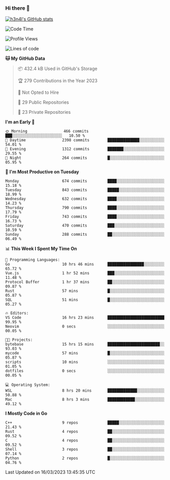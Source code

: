 ### Hi there 👋

[![h3n4l's GitHub stats](https://github-readme-stats.vercel.app/api?username=h3n4l&count_private=true&show_icons=true&theme=radical)](https://github.com/h3n4l/github-readme-stats)

<!--START_SECTION:waka-->
![Code Time](http://img.shields.io/badge/Code%20Time-1%2C045%20hrs%2010%20mins-blue)

![Profile Views](http://img.shields.io/badge/Profile%20Views-1-blue)

![Lines of code](https://img.shields.io/badge/From%20Hello%20World%20I%27ve%20Written-2.7%20million%20lines%20of%20code-blue)

**🐱 My GitHub Data** 

> 📦 432.4 kB Used in GitHub's Storage 
 > 
> 🏆 279 Contributions in the Year 2023
 > 
> 🚫 Not Opted to Hire
 > 
> 📜 29 Public Repositories 
 > 
> 🔑 23 Private Repositories 
 > 
**I'm an Early 🐤** 

```text
🌞 Morning                466 commits         ███░░░░░░░░░░░░░░░░░░░░░░   10.50 % 
🌆 Daytime                2398 commits        ██████████████░░░░░░░░░░░   54.01 % 
🌃 Evening                1312 commits        ███████░░░░░░░░░░░░░░░░░░   29.55 % 
🌙 Night                  264 commits         █░░░░░░░░░░░░░░░░░░░░░░░░   05.95 % 
```
📅 **I'm Most Productive on Tuesday** 

```text
Monday                   674 commits         ████░░░░░░░░░░░░░░░░░░░░░   15.18 % 
Tuesday                  843 commits         █████░░░░░░░░░░░░░░░░░░░░   18.99 % 
Wednesday                632 commits         ████░░░░░░░░░░░░░░░░░░░░░   14.23 % 
Thursday                 790 commits         ████░░░░░░░░░░░░░░░░░░░░░   17.79 % 
Friday                   743 commits         ████░░░░░░░░░░░░░░░░░░░░░   16.73 % 
Saturday                 470 commits         ███░░░░░░░░░░░░░░░░░░░░░░   10.59 % 
Sunday                   288 commits         ██░░░░░░░░░░░░░░░░░░░░░░░   06.49 % 
```


📊 **This Week I Spent My Time On** 

```text
💬 Programming Languages: 
Go                       10 hrs 46 mins      ████████████████░░░░░░░░░   65.72 % 
Vue.js                   1 hr 52 mins        ███░░░░░░░░░░░░░░░░░░░░░░   11.48 % 
Protocol Buffer          1 hr 37 mins        ██░░░░░░░░░░░░░░░░░░░░░░░   09.87 % 
Rust                     57 mins             █░░░░░░░░░░░░░░░░░░░░░░░░   05.87 % 
SQL                      51 mins             █░░░░░░░░░░░░░░░░░░░░░░░░   05.27 % 

🔥 Editors: 
VS Code                  16 hrs 23 mins      █████████████████████████   99.95 % 
Neovim                   0 secs              ░░░░░░░░░░░░░░░░░░░░░░░░░   00.05 % 

🐱‍💻 Projects: 
bytebase                 15 hrs 15 mins      ███████████████████████░░   93.03 % 
mycode                   57 mins             █░░░░░░░░░░░░░░░░░░░░░░░░   05.87 % 
scripts                  10 mins             ░░░░░░░░░░░░░░░░░░░░░░░░░   01.05 % 
dotfiles                 0 secs              ░░░░░░░░░░░░░░░░░░░░░░░░░   00.05 % 

💻 Operating System: 
WSL                      8 hrs 20 mins       █████████████░░░░░░░░░░░░   50.88 % 
Mac                      8 hrs 3 mins        ████████████░░░░░░░░░░░░░   49.12 % 
```

**I Mostly Code in Go** 

```text
C++                      9 repos             █████░░░░░░░░░░░░░░░░░░░░   21.43 % 
Rust                     4 repos             ██░░░░░░░░░░░░░░░░░░░░░░░   09.52 % 
C                        4 repos             ██░░░░░░░░░░░░░░░░░░░░░░░   09.52 % 
Shell                    3 repos             ██░░░░░░░░░░░░░░░░░░░░░░░   07.14 % 
Python                   2 repos             █░░░░░░░░░░░░░░░░░░░░░░░░   04.76 % 
```




 Last Updated on 16/03/2023 13:45:35 UTC
<!--END_SECTION:waka-->

